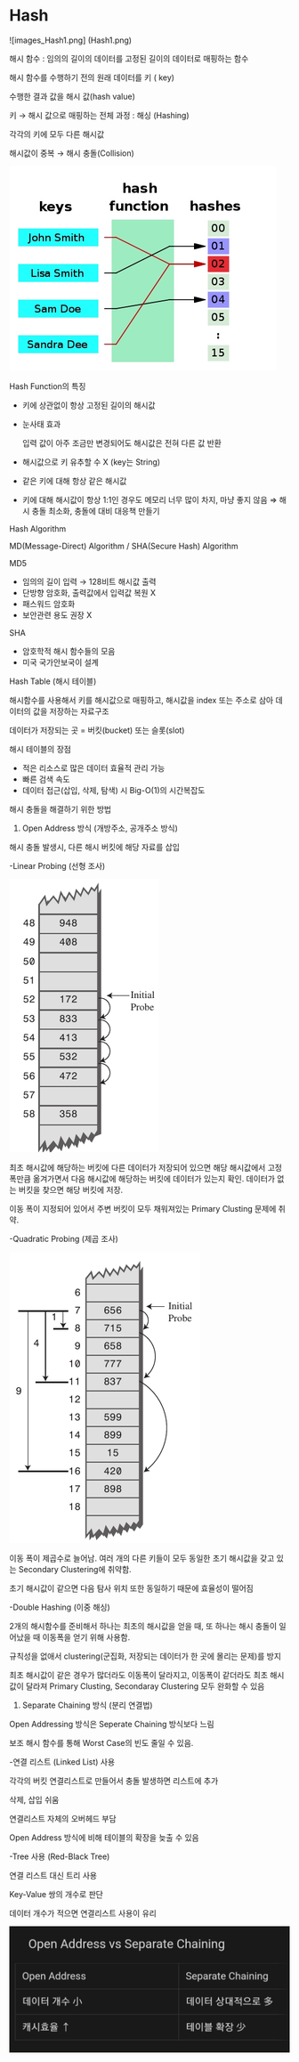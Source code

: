 # Hash

![images_Hash1.png]
(Hash1.png)

해시 함수 : 임의의 길이의 데이터를 고정된 길이의 데이터로 매핑하는 함수

해시 함수를 수행하기 전의 원래 데이터를  키 ( key)

수행한 결과 값을 해시 값(hash value)

키 → 해시 값으로 매핑하는 전체 과정 : 해싱 (Hashing)

각각의 키에 모두 다른 해시값

해시값이 중복 → 해시 충돌(Collision)

![images_Hash2.jpg](Hash2.jpg)

Hash Function의 특징

- 키에 상관없이 항상 고정된 길이의 해시값
- 눈사태 효과
    
    입력  값이 아주 조금만 변경되어도 해시값은 전혀 다른 값 반환
    
- 해시값으로 키 유추할 수 X (key는 String)
- 같은 키에 대해 항상 같은 해시값
- 키에 대해 해시값이 항상 1:1인 경우도 메모리 너무 많이 차지, 마냥 좋지 않음 ⇒ 해시 충돌 최소화, 충돌에 대비 대응책 만들기

Hash Algorithm

MD(Message-Direct) Algorithm / SHA(Secure Hash) Algorithm

MD5

- 임의의 길이 입력 → 128비트 해시값 출력
- 단방향 암호화, 출력값에서 입력값 복원  X
- 패스워드 암호화
- 보안관련 용도 권장 X

SHA

- 암호학적 해시 함수들의 모음
- 미국 국가안보국이 설계

Hash Table (해시 테이블)

해시함수를 사용해서 키를 해시값으로 매핑하고, 해시값을 index 또는 주소로 삼아 데이터의 값을 저장하는 자료구조

데이터가 저장되는 곳 = 버킷(bucket) 또는 슬롯(slot)

해시 테이블의 장점

- 적은 리소스로 많은 데이터 효율적 관리 가능
- 빠른 검색 속도
- 데이터 접근(삽입, 삭제, 탐색) 시 Big-O(1)의 시간복잡도

해시 충돌을 해결하기 위한 방법

1. Open Address 방식 (개방주소, 공개주소 방식)

해시 충돌 발생시, 다른 해시 버킷에 해당 자료를 삽입

-Linear Probing (선형 조사)

![Hash3.png](Hash3.png)

최초 해시값에 해당하는 버킷에 다른 데이터가 저장되어 있으면 해당 해시값에서 고정 폭만큼 옮겨가면서 다음 해시값에 해당하는 버킷에 데이터가 있는지 확인. 데이터가 없는 버킷을 찾으면 해당 버킷에 저장.

이동 폭이 지정되어 있어서 주변 버킷이 모두 채워져있는  Primary Clusting 문제에 취약.

-Quadratic Probing (제곱 조사)

![Hash4.png](Hash4.png)

이동 폭이 제곱수로 늘어남. 여러 개의 다른 키들이 모두 동일한 초기 해시값을 갖고 있는 Secondary Clustering에 취약함.

초기 해시값이 같으면 다음 탐사 위치 또한 동일하기 때문에 효율성이 떨어짐

-Double Hashing (이중 해싱)

2개의 해시함수를 준비해서 하나는 최초의 해시값을 얻을 때, 또 하나는 해시 충돌이 일어났을 때 이동폭을 얻기 위해 사용함.

규칙성을 없애서 clustering(군집화,  저장되는 데이터가 한 곳에 몰리는 문제)를 방지

최초 해시값이 같은 경우가 많더라도 이동폭이 달라지고, 이동폭이 같더라도 최초 해시값이 달라져 Primary Clusting, Secondaray Clustering 모두 완화할 수 있음

1. Separate Chaining 방식 (분리 연결법)

Open Addressing 방식은 Seperate Chaining 방식보다 느림

보조 해시 함수를 통해 Worst Case의 빈도 줄일 수 있음.

 -연결 리스트 (Linked List) 사용

각각의 버킷 연결리스트로 만들어서 충돌 발생하면 리스트에 추가

삭제, 삽입 쉬움

연결리스트 자체의 오버헤드 부담

Open Address 방식에 비해 테이블의 확장을 늦출 수 있음

 -Tree 사용 (Red-Black Tree)

연결 리스트 대신 트리 사용

Key-Value 쌍의 개수로 판단

데이터 개수가 적으면 연결리스트 사용이 유리

![Hash5.jpg](Hash5.jpg)
